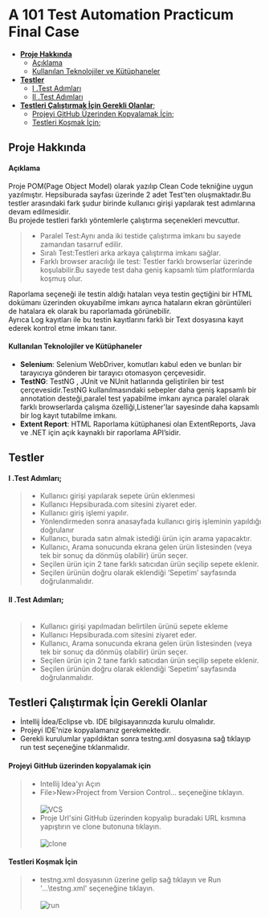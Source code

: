 # A 101 Test Automation Practicum Final Case<br>
- [**Proje Hakkında**](https://github.com/frknztrkk/A101_Test_Automation_Practicum_Final_Case#proje-hakk%C4%B1nda)
  - [Açıklama](https://github.com/frknztrkk/A101_Test_Automation_Practicum_Final_Case#a%C3%A7%C4%B1klama)
  - [Kullanılan Teknolojiler ve Kütüphaneler](https://github.com/frknztrkk/A101_Test_Automation_Practicum_Final_Case#kullan%C4%B1lan-teknolojiler-ve-k%C3%BCt%C3%BCphaneler)
- [**Testler**](https://github.com/frknztrkk/A101_Test_Automation_Practicum_Final_Case/blob/main/README.md#testler)
   - [&#8544; .Test Adımları](https://github.com/frknztrkk/A101_Test_Automation_Practicum_Final_Case/blob/main/README.md#%E2%85%B0-test-ad%C4%B1mlar%C4%B1)
   - [&#8545; .Test Adımları](https://github.com/frknztrkk/A101_Test_Automation_Practicum_Final_Case/blob/main/README.md#%E2%85%B1-test-ad%C4%B1mlar%C4%B1)
- [**Testleri Çalıştırmak İçin Gerekli Olanlar**](https://github.com/frknztrkk/A101_Test_Automation_Practicum_Final_Case/blob/main/README.md#testleri-%C3%A7al%C4%B1%C5%9Ft%C4%B1rmak-i%CC%87%C3%A7in-gerekli-olanlar);
  - [Projeyi GitHub Üzerinden Kopyalamak İçin](https://github.com/frknztrkk/A101_Test_Automation_Practicum_Final_Case/blob/main/README.md#projeyi-github-%C3%BCzerinden-kopyalamak-i%C3%A7in);
  - [Testleri Koşmak İçin](https://github.com/frknztrkk/A101_Test_Automation_Practicum_Final_Case/blob/main/README.md#testleri-ko%C5%9Fmak-i%CC%87%C3%A7in);


## Proje Hakkında
#### Açıklama
Proje POM(Page Object Model) olarak yazılıp Clean Code tekniğine uygun yazılmıştır. Hepsiburada sayfası üzerinde 2 adet Test'ten oluşmaktadır.Bu testler arasındaki fark şudur birinde kullanıcı girişi yapılarak test adımlarına devam edilmesidir.<br>
Bu projede testleri farklı yöntemlerle çalıştırma seçenekleri mevcuttur.<br>
> * Paralel Test:Aynı anda iki testide çalıştırma imkanı bu sayede zamandan tasarruf edilir.<br>
> * Sıralı Test:Testleri arka arkaya çalıştırma imkanı sağlar.<br>
> * Farklı browser aracılığı ile test: Testler farklı browserlar üzerinde koşulabilir.Bu sayede test daha geniş kapsamlı tüm platformlarda koşmuş olur.<br>

Raporlama seçeneği ile testin aldığı hataları veya testin geçtiğini bir HTML dokümanı üzerinden okuyabilme imkanı ayrıca hataların ekran görüntüleri de 
hatalara ek olarak bu raporlamada görünebilir.<br>
Ayrıca Log kayıtları ile bu testin kayıtlarını farklı bir Text dosyasına kayıt ederek kontrol etme imkanı tanır.

#### Kullanılan Teknolojiler ve Kütüphaneler
* **Selenium**: Selenium WebDriver, komutları kabul eden ve bunları bir tarayıcıya gönderen bir tarayıcı otomasyon çerçevesidir.
* **TestNG**: TestNG , JUnit ve NUnit hatlarında geliştirilen bir test çerçevesidir.TestNG kullanılmasındaki sebepler daha geniş kapsamlı bir annotation desteği,paralel test yapabilme imkanı ayrıca paralel olarak farklı browserlarda çalışma özelliği,Listener'lar sayesinde daha kapsamlı bir log kayıt tutabilme imkanı.
* **Extent Report**: HTML Raporlama kütüphanesi olan ExtentReports, Java ve .NET için açık kaynaklı bir raporlama API’sidir.

## Testler

#### &#8544; .Test Adımları;<br>
> * Kullanıcı girişi yapılarak sepete ürün eklenmesi <br>
> * Kullanıcı Hepsiburada.com sitesini ziyaret eder.<br>
> * Kullanıcı giriş işlemi yapılır.<br>
> * Yönlendirmeden sonra anasayfada kullanıcı giriş işleminin yapıldığı doğrulanır<br>
> * Kullanıcı, burada satın almak istediği ürün için arama yapacaktır.<br>
> * Kullanıcı, Arama sonucunda ekrana gelen ürün listesinden (veya tek bir sonuç da dönmüş olabilir) ürün seçer.<br>
> * Seçilen ürün için 2 tane farklı satıcıdan ürün seçilip sepete eklenir.<br>
> * Seçilen ürünün doğru olarak eklendiği ‘Sepetim’ sayfasında doğrulanmalıdır.<br>


#### 	&#8545; .Test Adımları;<br><br>
> * Kullanıcı girişi yapılmadan belirtilen ürünü sepete ekleme<br>
> * Kullanıcı Hepsiburada.com sitesini ziyaret eder.<br>
> * Kullanıcı, Arama sonucunda ekrana gelen ürün listesinden (veya tek bir sonuç da dönmüş olabilir) ürün seçer.<br>
> * Seçilen ürün için 2 tane farklı satıcıdan ürün seçilip sepete eklenir.<br>
> * Seçilen ürünün doğru olarak eklendiği ‘Sepetim’ sayfasında doğrulanmalıdır.<br>

## Testleri Çalıştırmak İçin Gerekli Olanlar<br>
* İntellij İdea/Eclipse vb. IDE bilgisayarınızda kurulu olmalıdır.
* Projeyi IDE'nize kopyalamanız gerekmektedir.
* Gerekli kurulumlar yapıldıktan sonra testng.xml dosyasına sağ tıklayıp run test seçeneğine tıklanmalıdır.

#### Projeyi GitHub üzerinden kopyalamak için<br>
> * Intellij Idea'yı Açın
> * File>New>Project from Version Control... seçeneğine tıklayın.<br><br>
> ![VCS](https://user-images.githubusercontent.com/105914984/199110496-e391201c-0656-4d9b-bb07-f6ca618eb8af.PNG)<br>
> * Proje Url'sini GitHub üzerinden kopyalıp buradaki URL kısmına yapıştırın ve clone butonuna tıklayın.<br><br>
>![clone](https://user-images.githubusercontent.com/105914984/199110051-a6b87051-18da-4ed8-b5d3-9fdedad38060.PNG)<br>

#### Testleri Koşmak İçin<br>
> * testng.xml dosyasının üzerine gelip sağ tıklayın ve Run '...\testng.xml' seçeneğine tıklayın.<br><br>
> ![run](https://user-images.githubusercontent.com/105914984/199112947-f8deb273-368b-4866-bf86-27d9027f6c38.PNG)





